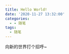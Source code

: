 ```yaml
---
title: Hello World!
date: '2020-11-27 13:32:00'
categories:
  - - 随笔
tags:
  - 随笔
---
```

向新的世界打个招呼~

